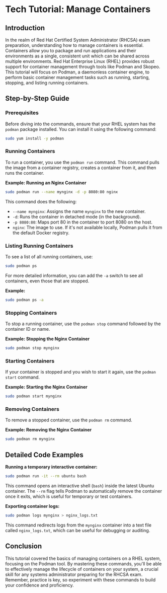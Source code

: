# Tech Tutorial: Manage Containers

## Introduction
In the realm of Red Hat Certified System Administrator (RHCSA) exam preparation, understanding how to manage containers is essential. Containers allow you to package and run applications and their environments as a single, consistent unit which can be shared across multiple environments. Red Hat Enterprise Linux (RHEL) provides robust support for container management through tools like Podman and Skopeo. This tutorial will focus on Podman, a daemonless container engine, to perform basic container management tasks such as running, starting, stopping, and listing running containers.

## Step-by-Step Guide

### Prerequisites
Before diving into the commands, ensure that your RHEL system has the `podman` package installed. You can install it using the following command:
```bash
sudo yum install -y podman
```

### Running Containers
To run a container, you use the `podman run` command. This command pulls the image from a container registry, creates a container from it, and then runs the container.

**Example: Running an Nginx Container**
```bash
sudo podman run --name mynginx -d -p 8080:80 nginx
```
This command does the following:
- `--name mynginx`: Assigns the name `mynginx` to the new container.
- `-d`: Runs the container in detached mode (in the background).
- `-p 8080:80`: Maps port 80 in the container to port 8080 on the host.
- `nginx`: The image to use. If it's not available locally, Podman pulls it from the default Docker registry.

### Listing Running Containers
To see a list of all running containers, use:
```bash
sudo podman ps
```
For more detailed information, you can add the `-a` switch to see all containers, even those that are stopped.

**Example:**
```bash
sudo podman ps -a
```

### Stopping Containers
To stop a running container, use the `podman stop` command followed by the container ID or name.

**Example: Stopping the Nginx Container**
```bash
sudo podman stop mynginx
```

### Starting Containers
If your container is stopped and you wish to start it again, use the `podman start` command.

**Example: Starting the Nginx Container**
```bash
sudo podman start mynginx
```

### Removing Containers
To remove a stopped container, use the `podman rm` command.

**Example: Removing the Nginx Container**
```bash
sudo podman rm mynginx
```

## Detailed Code Examples

**Running a temporary interactive container:**
```bash
sudo podman run -it --rm ubuntu bash
```
This command opens an interactive shell (`bash`) inside the latest Ubuntu container. The `--rm` flag tells Podman to automatically remove the container once it exits, which is useful for temporary or test containers.

**Exporting container logs:**
```bash
sudo podman logs mynginx > nginx_logs.txt
```
This command redirects logs from the `mynginx` container into a text file called `nginx_logs.txt`, which can be useful for debugging or auditing.

## Conclusion
This tutorial covered the basics of managing containers on a RHEL system, focusing on the Podman tool. By mastering these commands, you'll be able to effectively manage the lifecycle of containers on your system, a crucial skill for any systems administrator preparing for the RHCSA exam. Remember, practice is key, so experiment with these commands to build your confidence and proficiency.